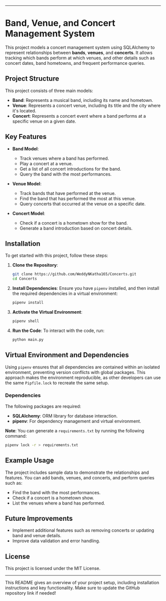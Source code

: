 
---

# Band, Venue, and Concert Management System

This project models a concert management system using SQLAlchemy to represent relationships between **bands**, **venues**, and **concerts**. It allows tracking which bands perform at which venues, and other details such as concert dates, band hometowns, and frequent performance queries.

## Project Structure

This project consists of three main models:

- **Band**: Represents a musical band, including its name and hometown.
- **Venue**: Represents a concert venue, including its title and the city where it's located.
- **Concert**: Represents a concert event where a band performs at a specific venue on a given date.

## Key Features

- **Band Model**:
  - Track venues where a band has performed.
  - Play a concert at a venue.
  - Get a list of all concert introductions for the band.
  - Query the band with the most performances.

- **Venue Model**:
  - Track bands that have performed at the venue.
  - Find the band that has performed the most at this venue.
  - Query concerts that occurred at the venue on a specific date.

- **Concert Model**:
  - Check if a concert is a hometown show for the band.
  - Generate a band introduction based on concert details.

## Installation

To get started with this project, follow these steps:

1. **Clone the Repository**:
   ```bash
   git clone https://github.com/WeddyNKatha165/Concerts.git
   cd Concerts
   ```

2. **Install Dependencies**:
   Ensure you have `pipenv` installed, and then install the required dependencies in a virtual environment:
   ```bash
   pipenv install
   ```

3. **Activate the Virtual Environment**:
   ```bash
   pipenv shell
   ```

4. **Run the Code**:
   To interact with the code, run:
   ```bash
   python main.py
   ```

## Virtual Environment and Dependencies

Using `pipenv` ensures that all dependencies are contained within an isolated environment, preventing version conflicts with global packages. This approach makes the environment reproducible, as other developers can use the same `Pipfile.lock` to recreate the same setup.

### Dependencies

The following packages are required:

- **SQLAlchemy**: ORM library for database interaction.
- **pipenv**: For dependency management and virtual environment.

**Note**: You can generate a `requirements.txt` by running the following command:
```bash
pipenv lock -r > requirements.txt
```

## Example Usage

The project includes sample data to demonstrate the relationships and features. You can add bands, venues, and concerts, and perform queries such as:

- Find the band with the most performances.
- Check if a concert is a hometown show.
- List the venues where a band has performed.

## Future Improvements

- Implement additional features such as removing concerts or updating band and venue details.
- Improve data validation and error handling.

## License

This project is licensed under the MIT License.

---

This README gives an overview of your project setup, including installation instructions and key functionality. Make sure to update the GitHub repository link if needed!
